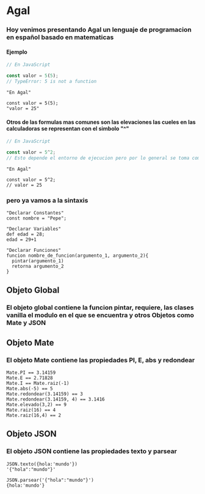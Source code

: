 # Agal
### Hoy venimos presentando **Agal** un lenguaje de programacion en español basado en matematicas

#### Ejemplo
```js
// En JavaScript

const valor = 5(5);
// TypeError: 5 is not a function
```
```agal
"En Agal"

const valor = 5(5);
"valor = 25"
```

#### Otros de las formulas mas comunes son las elevaciones las cueles en las calculadoras se representan con el simbolo "^"
```js
// En JavaScript

const valor = 5^2;
// Esto depende el entorno de ejecucion pero por lo general se toma como suma dejando un 7 como resultado
```
```agal
"En Agal"

const valor = 5^2;
// valor = 25
```

### pero ya vamos a la sintaxis

```agal
"Declarar Constantes"
const nombre = "Pepe";

"Declarar Variables"
def edad = 28;
edad = 29+1

"Declarar Funciones"
funcion nombre_de_funcion(argumento_1, argumento_2){
  pintar(argumento_1)
  retorna argumento_2
}
```

## Objeto Global
### El objeto global contiene la funcion pintar, requiere, las clases vanilla el modulo en el que se encuentra y otros Objetos como Mate y JSON

## Objeto Mate
### El objeto Mate contiene las propiedades PI, E, abs y redondear
```agal
Mate.PI == 3.14159
Mate.E == 2.71828
Mate.I == Mate.raiz(-1)
Mate.abs(-5) == 5
Mate.redondear(3.14159) == 3
Mate.redondear(3.14159, 4) == 3.1416
Mate.elevado(3,2) == 9
Mate.raiz(16) == 4
Mate.raiz(16,4) == 2
```

## Objeto JSON
### El objeto JSON contiene las propiedades texto y parsear
```agal
JSON.texto({hola:'mundo'})
'{"hola":"mundo"}'

JSON.parsear('{"hola":"mundo"}')
{hola:'mundo'}
```
